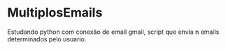 # MultiplosEmails
Estudando python com conexão de email gmail, script que envia n emails determinados pelo usuario.
